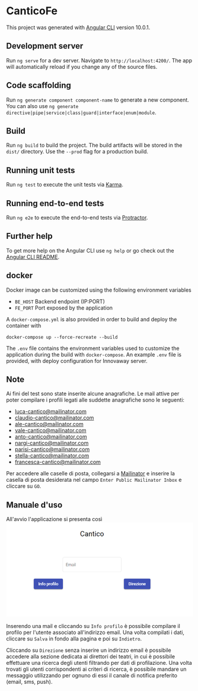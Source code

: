 # CanticoFe

This project was generated with [Angular CLI](https://github.com/angular/angular-cli) version 10.0.1.

## Development server

Run `ng serve` for a dev server. Navigate to `http://localhost:4200/`. The app will automatically reload if you change any of the source files.

## Code scaffolding

Run `ng generate component component-name` to generate a new component. You can also use `ng generate directive|pipe|service|class|guard|interface|enum|module`.

## Build

Run `ng build` to build the project. The build artifacts will be stored in the `dist/` directory. Use the `--prod` flag for a production build.

## Running unit tests

Run `ng test` to execute the unit tests via [Karma](https://karma-runner.github.io).

## Running end-to-end tests

Run `ng e2e` to execute the end-to-end tests via [Protractor](http://www.protractortest.org/).

## Further help

To get more help on the Angular CLI use `ng help` or go check out the [Angular CLI README](https://github.com/angular/angular-cli/blob/master/README.md).

## docker
Docker image can be customized using the following environment variables

* `BE_HOST` Backend endpoint (IP:PORT)
* `FE_PORT` Port exposed by the application

A `docker-compose.yml` is also provided in order to build and deploy the container with
```
docker-compose up --force-recreate --build
```

The `.env` file contains the environment variables used to customize the application during the build with `docker-compose`. An example `.env` file is provided, with deploy configuration for Innovaway server.

## Note
Ai fini del test sono state inserite alcune anagrafiche. Le mail attive per poter compilare i profili legati alle suddette anagrafiche sono le seguenti:

* luca-cantico@mailinator.com
* claudio-cantico@mailinator.com
* ale-cantico@mailinator.com
* vale-cantico@mailinator.com
* anto-cantico@mailinator.com
* nargi-cantico@mailinator.com
* parisi-cantico@mailinator.com
* stella-cantico@mailinator.com
* francesca-cantico@mailinator.com

Per accedere alle caselle di posta, collegarsi a [Mailinator](https://www.mailinator.com/) e inserire la casella di posta desiderata nel campo `Enter Public Mailinator Inbox` e cliccare su `GO`.

## Manuale d'uso
All'avvio l'applicazione si presenta così
![Home](res/home.png)

Inserendo una mail e cliccando su `Info profilo` è possibile compilare il profilo per l'utente associato all'indirizzo email. Una volta compilati i dati, cliccare su `Salva` in fondo alla pagina e poi su `Indietro`.

Cliccando su `Direzione` senza inserire un indirizzo email è possibile accedere alla sezione dedicata ai direttori dei teatri, in cui è possibile effettuare una ricerca degli utenti filtrando per dati di profilazione. Una volta trovati gli utenti corrispondenti ai criteri di ricerca, è possibile mandare un messaggio utilizzando per ognuno di essi il canale di notifica preferito (email, sms, push).
